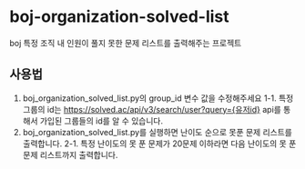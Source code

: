 # boj-organization-solved-list

boj 특정 조직 내 인원이 풀지 못한 문제 리스트를 출력해주는 프로젝트

## 사용법

1. boj_organization_solved_list.py의 group_id 변수 값을 수정해주세요
1-1. 특정 그룹의 id는 https://solved.ac/api/v3/search/user?query={유저id} api를 통해서 가입된 그룹들의 id를 알 수 있습니다.
2. boj_organization_solved_list.py를 실행하면 난이도 순으로 못푼 문제 리스트를 출력합니다.
2-1. 특정 난이도의 못 푼 문제가 20문제 이하라면 다음 난이도의 못 푼 문제 리스트까지 출력합니다.
